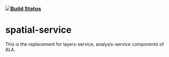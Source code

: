###    [![Build Status](https://travis-ci.org/AtlasOfLivingAustralia/spatial-service.svg?branch=master)](https://travis-ci.org/AtlasOfLivingAustralia/spatial-service)

# spatial-service
This is the replacement for layers-service, analysis-service components of ALA.
